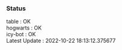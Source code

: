 ### Status


table : OK  
hogwarts : OK  
icy-bot : OK  
Latest Update : 2022-10-22 18:13:12.375677
